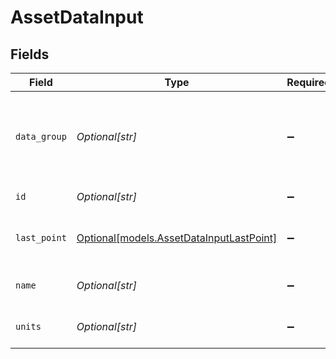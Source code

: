 # AssetDataInput


## Fields

| Field                                                                            | Type                                                                             | Required                                                                         | Description                                                                      | Example                                                                          |
| -------------------------------------------------------------------------------- | -------------------------------------------------------------------------------- | -------------------------------------------------------------------------------- | -------------------------------------------------------------------------------- | -------------------------------------------------------------------------------- |
| `data_group`                                                                     | *Optional[str]*                                                                  | :heavy_minus_sign:                                                               | Name of the data group that the data input is associated with                    | Pressure                                                                         |
| `id`                                                                             | *Optional[str]*                                                                  | :heavy_minus_sign:                                                               | ID of the data input                                                             | 123456                                                                           |
| `last_point`                                                                     | [Optional[models.AssetDataInputLastPoint]](../models/assetdatainputlastpoint.md) | :heavy_minus_sign:                                                               | The last reported point of a data input.                                         |                                                                                  |
| `name`                                                                           | *Optional[str]*                                                                  | :heavy_minus_sign:                                                               | Name of the data input                                                           | Digital Input 1                                                                  |
| `units`                                                                          | *Optional[str]*                                                                  | :heavy_minus_sign:                                                               | Units of data for this data input                                                | PSI                                                                              |